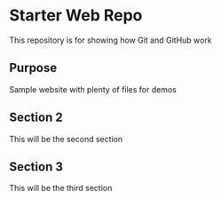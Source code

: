 # Starter Web Repo

This repository is for showing how Git and GitHub work

## Purpose

Sample website with plenty of files for demos

## Section 2

This will be the second section

## Section 3

This will be the third section
